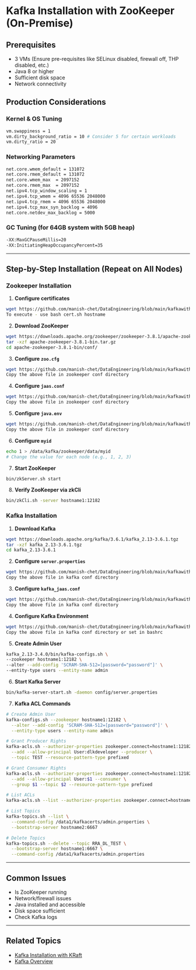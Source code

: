 # Kafka Installation with ZooKeeper (On-Premise)
##  Prerequisites

- 3 VMs (Ensure pre-requisites like SELinux disabled, firewall off, THP disabled, etc.)
- Java 8 or higher
- Sufficient disk space
- Network connectivity


##  Production Considerations

###  Kernel & OS Tuning

```bash
vm.swappiness = 1
vm.dirty_background_ratio = 10 # Consider 5 for certain workloads
vm.dirty_ratio = 20
```

### Networking Parameters

```bash
net.core.wmem_default = 131072
net.core.rmem_default = 131072
net.core.wmem_max  = 2097152
net.core.rmem_max  = 2097152
net.ipv4.tcp_window_scaling = 1
net.ipv4.tcp_wmem = 4096 65536 2048000
net.ipv4.tcp_rmem = 4096 65536 2048000
net.ipv4.tcp_max_syn_backlog = 4096
net.core.netdev_max_backlog = 5000
```

### GC Tuning (for 64GB system with 5GB heap)

```bash
-XX:MaxGCPauseMillis=20
-XX:InitiatingHeapOccupancyPercent=35
```

---

## Step-by-Step Installation (Repeat on All Nodes)
###  Zookeeper Installation
1. **Configure certificates**  
```bash
wget https://github.com/manish-chet/DataEngineering/blob/main/kafkawithzk/cert.sh
To execute - use bash cert.sh hostname
```

2. **Download ZooKeeper**
```bash
wget https://downloads.apache.org/zookeeper/zookeeper-3.8.1/apache-zookeeper-3.8.1-bin.tar.gz
tar -xzf apache-zookeeper-3.8.1-bin.tar.gz
cd apache-zookeeper-3.8.1-bin/conf/
```

3. **Configure `zoo.cfg`**  
```bash
wget https://github.com/manish-chet/DataEngineering/blob/main/kafkawithzk/zoo.cfg
Copy the above file in zookeeper conf directory
```

4. **Configure `jaas.conf`**  
```bash
wget https://github.com/manish-chet/DataEngineering/blob/main/kafkawithzk/jaas.conf
Copy the above file in zookeeper conf directory
```

5. **Configure `java.env`**  
```bash
wget https://github.com/manish-chet/DataEngineering/blob/main/kafkawithzk/java.env
Copy the above file in zookeeper conf directory
```

6. **Configure `myid`**
```bash
echo 1 > /data/kafka/zookeeper/data/myid
# Change the value for each node (e.g., 1, 2, 3)
```

7. **Start ZooKeeper**
```bash
bin/zkServer.sh start
```

8. **Verify ZooKeeper via zkCli**
```bash
bin/zkCli.sh -server hostname1:12182
```
###  Kafka Installation
1. **Download Kafka**
```bash
wget https://downloads.apache.org/kafka/3.6.1/kafka_2.13-3.6.1.tgz
tar -xzf kafka_2.13-3.6.1.tgz
cd kafka_2.13-3.6.1
```

2. **Configure `server.properties`**  
```bash
wget https://github.com/manish-chet/DataEngineering/blob/main/kafkawithzk/server.properties
Copy the above file in kafka conf directory
```

3. **Configure `kafka_jaas.conf`**  
```bash
wget https://github.com/manish-chet/DataEngineering/blob/main/kafkawithzk/kafka_jaas.conf
Copy the above file in kafka conf directory
```

4. **Configure Kafka Environment**  
```bash
wget https://github.com/manish-chet/DataEngineering/blob/main/kafkawithzk/kafka.env
Copy the above file in kafka conf directory or set in bashrc
```

5. **Create Admin User**
```bash
kafka_2.13-3.4.0/bin/kafka-configs.sh \
--zookeeper hostname1:12182 \
--alter --add-config 'SCRAM-SHA-512=[password="password"]' \
--entity-type users --entity-name admin
```

6. **Start Kafka Server**
```bash
bin/kafka-server-start.sh -daemon config/server.properties
```

7. **Kafka ACL Commands**
```bash
# Create Admin User
kafka-configs.sh --zookeeper hostname1:12182 \
  --alter --add-config 'SCRAM-SHA-512=[password="password"]' \
  --entity-type users --entity-name admin

# Grant Producer Rights
kafka-acls.sh --authorizer-properties zookeeper.connect=hostname1:12182 \
  --add --allow-principal User:dlkdeveloper --producer \
  --topic TEST --resource-pattern-type prefixed

# Grant Consumer Rights
kafka-acls.sh --authorizer-properties zookeeper.connect=hostname1:12182 \
  --add --allow-principal User:$1 --consumer \
  --group $1 --topic $2 --resource-pattern-type prefixed

# List ACLs
kafka-acls.sh --list --authorizer-properties zookeeper.connect=hostname1:12182

# List Topics
kafka-topics.sh --list \
  --command-config /data1/kafkacerts/admin.properties \
  --bootstrap-server hostname2:6667

# Delete Topics
kafka-topics.sh --delete --topic RRA_DL_TEST \
  --bootstrap-server hostname1:6667 \
  --command-config /data1/kafkacerts/admin.properties
```

---

## Common Issues

- Is ZooKeeper running
- Network/firewall issues
- Java installed and accessible
- Disk space sufficient
- Check Kafka logs

---

## Related Topics

- [Kafka Installation with KRaft](./kafka_install_kraft.md)
- [Kafka Overview](./kafka.md)

